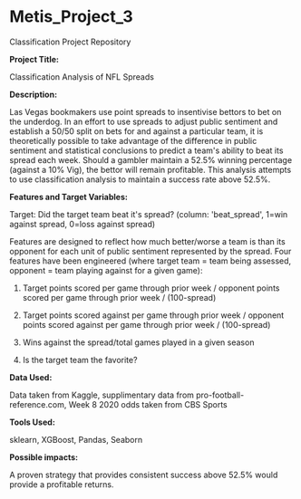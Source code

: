 # Metis_Project_3
Classification Project Repository


**Project Title:** 

Classification Analysis of NFL Spreads 

**Description:**

Las Vegas bookmakers use point spreads to insentivise bettors to bet on the underdog. In an effort to use spreads to adjust public sentiment
and establish a 50/50 split on bets for and against a particular team, it is theoretically possible to take advantage of the difference in public 
sentiment and statistical conclusions to predict a team's ability to beat its spread each week. Should a gambler maintain a 52.5% winning percentage 
(against a 10% Vig), the bettor will remain profitable. This analysis attempts to use classification analysis to maintain a success rate above 52.5%.

**Features and Target Variables:**

Target: Did the target team beat it's spread? (column: 'beat_spread', 1=win against spread, 0=loss against spread)

Features are designed to reflect how much better/worse a team is than its opponent for each unit of public sentiment represented by the spread. 
Four features have been engineered (where target team = team being assessed, opponent = team playing against for a given game):

1. Target points scored per game through prior week / opponent points scored per game through prior week / (100-spread)

2. Target points scored against per game through prior week / opponent points scored against per game through prior week / (100-spread)

3. Wins against the spread/total games played in a given season

4. Is the target team the favorite?

**Data Used:**

Data taken from Kaggle, supplimentary data from pro-football-reference.com, Week 8 2020 odds taken from CBS Sports

**Tools Used:**

sklearn, XGBoost, Pandas, Seaborn

**Possible impacts:**

A proven strategy that provides consistent success above 52.5% would provide a profitable returns.
